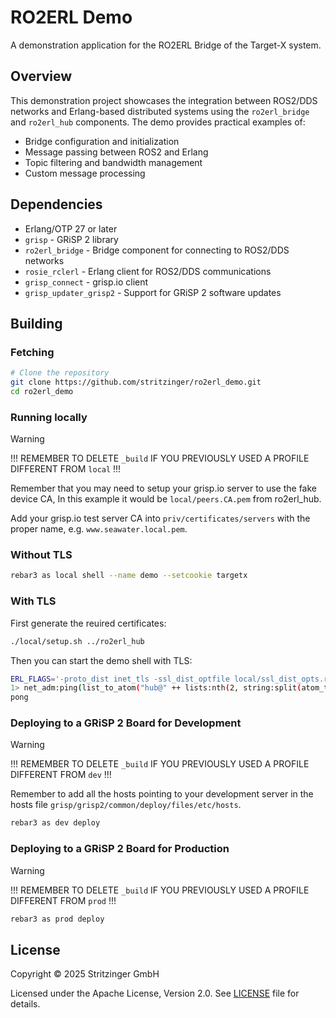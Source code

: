 # RO2ERL Demo

A demonstration application for the RO2ERL Bridge of the Target-X system.


## Overview

This demonstration project showcases the integration between ROS2/DDS networks and Erlang-based distributed systems using the `ro2erl_bridge` and `ro2erl_hub` components. The demo provides practical examples of:

- Bridge configuration and initialization
- Message passing between ROS2 and Erlang
- Topic filtering and bandwidth management
- Custom message processing


## Dependencies

- Erlang/OTP 27 or later
- `grisp` - GRiSP 2 library
- `ro2erl_bridge` - Bridge component for connecting to ROS2/DDS networks
- `rosie_rclerl` - Erlang client for ROS2/DDS communications
- `grisp_connect` - grisp.io client
- `grisp_updater_grisp2` - Support for GRiSP 2 software updates


## Building

### Fetching

```bash
# Clone the repository
git clone https://github.com/stritzinger/ro2erl_demo.git
cd ro2erl_demo
```

### Running locally

> [!WARNING]
> !!! REMEMBER TO DELETE `_build` IF YOU PREVIOUSLY USED A PROFILE DIFFERENT FROM `local` !!!

Remember that you may need to setup your grisp.io server to use the fake
device CA, In this example it would be `local/peers.CA.pem` from ro2erl_hub.

Add your grisp.io test server CA into `priv/certificates/servers` with the
proper name, e.g. `www.seawater.local.pem`.

### Without TLS

```bash
rebar3 as local shell --name demo --setcookie targetx
```

### With TLS

First generate the reuired certificates:

```bash
./local/setup.sh ../ro2erl_hub
```

Then you can start the demo shell with TLS:

```bash
ERL_FLAGS='-proto_dist inet_tls -ssl_dist_optfile local/ssl_dist_opts.rel -connect_all false' rebar3 as local shell --sname demo --setcookie targetx
1> net_adm:ping(list_to_atom("hub@" ++ lists:nth(2, string:split(atom_to_list(node()), "@")))).
pong
```

### Deploying to a GRiSP 2 Board for Development

> [!WARNING]
> !!! REMEMBER TO DELETE `_build` IF YOU PREVIOUSLY USED A PROFILE DIFFERENT FROM `dev` !!!

Remember to add all the hosts pointing to your development server in the hosts
file `grisp/grisp2/common/deploy/files/etc/hosts`.

```bash
rebar3 as dev deploy
```

### Deploying to a GRiSP 2 Board for Production

> [!WARNING]
> !!! REMEMBER TO DELETE `_build` IF YOU PREVIOUSLY USED A PROFILE DIFFERENT FROM `prod` !!!

```bash
rebar3 as prod deploy
```


## License

Copyright © 2025 Stritzinger GmbH

Licensed under the Apache License, Version 2.0. See [LICENSE](LICENSE) file for details.
